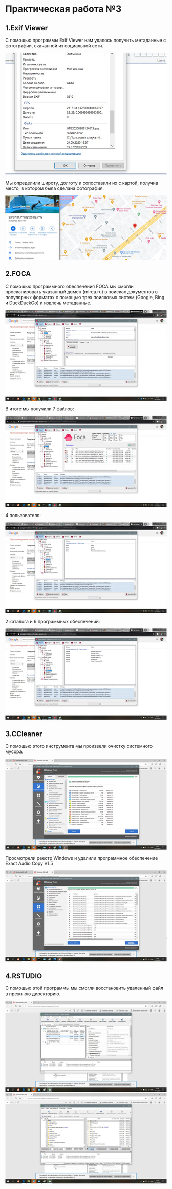 Практическая работа №3
=====================

1.Exif Viewer
-----------------------------------
С помощью программы Exif Viewer нам удалось получить метаданные с фотографии, скачанной из социальной сети.

![screenshot of sample](https://github.com/YatsushkoKatya/praktika/blob/main/3/screenshots/geo1.jpg)

Мы определили широту, долготу и сопоставили их с картой, получив место, в котором была сделана фотография.

![screenshot of sample](https://github.com/YatsushkoKatya/praktika/blob/main/3/screenshots/geo2.jpg)

2.FOCA
-----------------------------------

С помощью программного обеспечения FOCA мы смогли  просканировать указанный домен (mirea.ru) в поисках документов в популярных форматах с помощью трех поисковых систем (Google, Bing и DuckDuckGo) и извлечь метаданные.

![screenshot of sample](https://github.com/YatsushkoKatya/praktika/blob/main/3/screenshots/FOCA1.jpg)

В итоге  мы получили 7 файлов:

![screenshot of sample](https://github.com/YatsushkoKatya/praktika/blob/main/3/screenshots/FOCA2.jpg)

4 пользователя:

![screenshot of sample](https://github.com/YatsushkoKatya/praktika/blob/main/3/screenshots/FOCA3.jpg)

2 каталога и 6 программных обеспечений:

![screenshot of sample](https://github.com/YatsushkoKatya/praktika/blob/main/3/screenshots/FOCA4.jpg)

3.CCleaner
-----------------------------------

С помощью этого инструмента мы произвели очистку системного мусора.

![screenshot of sample](https://github.com/YatsushkoKatya/praktika/blob/main/3/screenshots/CC1.jpg)

Просмотрели реестр Windows и удалили программное обеспечение Exact Audio Copy V1.5

![screenshot of sample](https://github.com/YatsushkoKatya/praktika/blob/main/3/screenshots/CC2.jpg)

4.RSTUDIO
-----------------------------------

С помощью этой программы мы смогли восстановить удаленный файл в прежнюю директорию.

![screenshot of sample](https://github.com/YatsushkoKatya/praktika/blob/main/3/screenshots/R1.jpg)
![screenshot of sample](https://github.com/YatsushkoKatya/praktika/blob/main/3/screenshots/R2.jpg)




